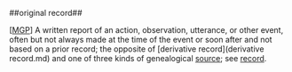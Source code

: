 ##original record##

\[[MGP](SOURCES.md#MGP)\] A written report of an action, observation, utterance, or other event, often but not always made at the time of the event or soon after and not based on a prior record; the opposite of [derivative record](derivative record.md) and one of three kinds of genealogical [source](source.md); see [record](record.md).
